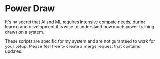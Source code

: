 # Power Draw

It's no secret that AI and ML requires intensive compute needs, during learnig and development it is wise to understand how much power training draws on a system.

These scripts are specific for my system and are not guranteed to work for your setup. Please feel free to create a merge request that contains updates.

